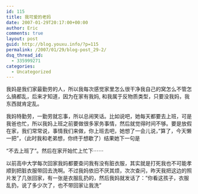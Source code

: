 ```yaml
---
id: 115
title: 我可爱的老妈
date: 2007-01-29T20:17:00+00:00
author: Eric
comments: true
layout: post
guid: http://blog.youxu.info/?p=115
permalink: /2007/01/29/blog-post_29-2/
dsq_thread_id:
  - 335999271
categories:
  - Uncategorized
---
```

我妈是我们家最勤劳的人，所以我每次感觉家里怎么很干净我自己的窝怎么不管怎么搞都乱，后来才知道，因为在家有我妈, 和我属于反物质类型，只要没我妈，我东西就肯定乱。

我妈特勤劳，一勤劳就忘事，所以总闹笑话。比如说吧，她每天都要去上班，可是我爸也忙，所以我妈上班之前要做很多家务事情，然后就觉得时间不够。要是放假在家，我们常常说，事情我们来做，你上班去吧，她想了一会儿说，&#8221;算了，今天懒一把&#8221;，（此时我和老弟想，你终于想歇了）结果她下一句是
  
&#8220;不去上班了&#8221;。然后在家开始忙上忙下⋯⋯

以前高中大学每次回家我妈都要查问我有没有脏衣服，其实就是打死我也不可能孝顺到把脏衣服带回去洗啊。不过我妈依旧不厌其烦，次次查问，昨天我把这边的照片发了几张回家，有一张是衣服乱扔的，然后我妈就发话了：&#8221;你看这孩子，衣服乱扔，说了多少次了，也不带回家让我洗&#8221;